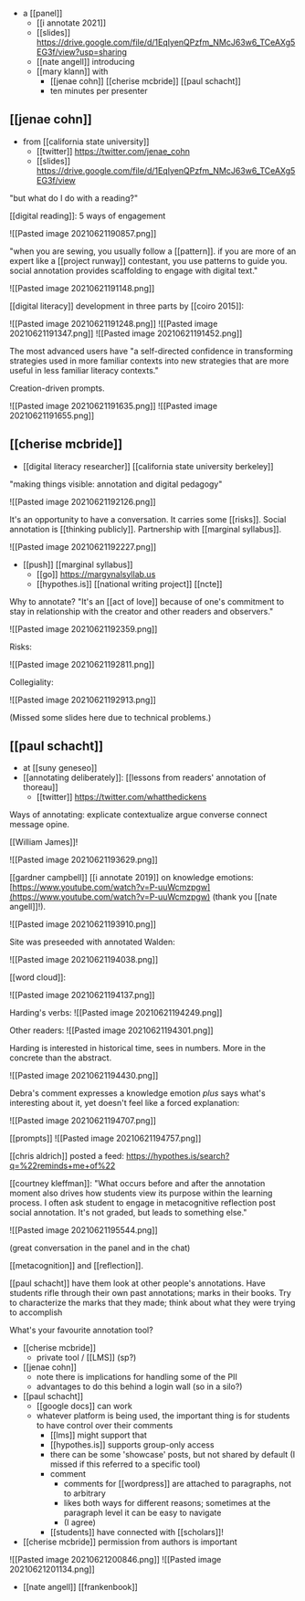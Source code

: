 - a [[panel]]
	- [[i annotate 2021]]
	- [[slides]] https://drive.google.com/file/d/1EqIyenQPzfm_NMcJ63w6_TCeAXg5EG3f/view?usp=sharing
	- [[nate angell]] introducing
	- [[mary klann]] with 
		- [[jenae cohn]] [[cherise mcbride]] [[paul schacht]]
		- ten minutes per presenter

## [[jenae cohn]]
- from [[california state university]]
	- [[twitter]] https://twitter.com/jenae_cohn
	- [[slides]] https://drive.google.com/file/d/1EqIyenQPzfm_NMcJ63w6_TCeAXg5EG3f/view

"but what do I do with a reading?"
	
[[digital reading]]: 5 ways of engagement

![[Pasted image 20210621190857.png]]

"when you are sewing, you usually follow a [[pattern]]. if you are more of an expert like a [[project runway]] contestant, you use patterns to guide you. social annotation provides scaffolding to engage with digital text."

![[Pasted image 20210621191148.png]]

[[digital literacy]] development in three parts by [[coiro 2015]]:

![[Pasted image 20210621191248.png]]
![[Pasted image 20210621191347.png]]
![[Pasted image 20210621191452.png]]

The most advanced users have "a self-directed confidence in transforming strategies used in more familiar contexts into new strategies that are more useful in less familiar literacy contexts."

Creation-driven prompts.

![[Pasted image 20210621191635.png]]
![[Pasted image 20210621191655.png]]

## [[cherise mcbride]] 
- [[digital literacy researcher]] [[california state university berkeley]]

"making things visible: annotation and digital pedagogy"

![[Pasted image 20210621192126.png]]

It's an opportunity to have a conversation. It carries some [[risks]].  Social annotation is [[thinking publicly]]. Partnership with [[marginal syllabus]].

![[Pasted image 20210621192227.png]]

- [[push]] [[marginal syllabus]]
	- [[go]] https://margynalsyllab.us
	- [[hypothes.is]] [[national writing project]] [[ncte]]
	
Why to annotate? "It's an [[act of love]] because of one's commitment to stay in relationship with the creator and other readers and observers."

![[Pasted image 20210621192359.png]]

Risks: 

![[Pasted image 20210621192811.png]]

Collegiality:

![[Pasted image 20210621192913.png]] 

(Missed some slides here due to technical problems.)

## [[paul schacht]]
 
- at [[suny geneseo]]
- [[annotating deliberately]]: [[lessons from readers' annotation of thoreau]] 
	- [[twitter]] https://twitter.com/whatthedickens

Ways of annotating: explicate contextualize argue converse connect message opine.

[[William James]]!

![[Pasted image 20210621193629.png]]

[[gardner campbell]] [[i annotate 2019]] on knowledge emotions: [https://www.youtube.com/watch?v=P-uuWcmzpgw](https://www.youtube.com/watch?v=P-uuWcmzpgw) (thank you [[nate angell]]!).

![[Pasted image 20210621193910.png]]

Site was preseeded with annotated Walden:

![[Pasted image 20210621194038.png]]

[[word cloud]]:

![[Pasted image 20210621194137.png]]

Harding's verbs:  ![[Pasted image 20210621194249.png]]

Other readers: ![[Pasted image 20210621194301.png]]

Harding is interested in historical time, sees in numbers. More in the concrete than the abstract.

![[Pasted image 20210621194430.png]]

Debra's comment expresses a knowledge emotion *plus* says what's interesting about it, yet doesn't feel like a forced explanation:

![[Pasted image 20210621194707.png]]

[[prompts]] ![[Pasted image 20210621194757.png]]

[[chris aldrich]] posted a feed: https://hypothes.is/search?q=%22reminds+me+of%22

[[courtney kleffman]]: "What occurs before and after the annotation moment also drives how students view its purpose within the learning process. I often ask student to engage in metacognitive reflection post social annotation. It's not graded, but leads to something else."

![[Pasted image 20210621195544.png]]

(great conversation in the panel and in the chat)

[[metacognition]] and [[reflection]]. 

[[paul schacht]] have them look at other people's annotations. Have students rifle through their own past annotations; marks in their books. Try to characterize the marks that they made; think about what they were trying to accomplish

What's your favourite annotation tool?

- [[cherise mcbride]]
	- private tool / [[LMS]] (sp?)
- [[jenae cohn]]
	- note there is implications for handling some of the PII
	- advantages to do this behind a login wall (so in a silo?)
- [[paul schacht]]
	- [[google docs]] can work
	- whatever platform is being used, the important thing is for students to have control over their comments
		- [[lms]] might support that
		- [[hypothes.is]] supports group-only access
		- there can be some 'showcase' posts, but not shared by default (I missed if this referred to a specific tool)
		- comment
			- comments for [[wordpress]] are attached to paragraphs, not to arbitrary 
			- likes both ways for different reasons; sometimes at the paragraph level it can be easy to navigate 
			- (I agree)
		- [[students]] have connected with [[scholars]]!
- [[cherise mcbride]] permission from authors is important

![[Pasted image 20210621200846.png]]
![[Pasted image 20210621201134.png]]

- [[nate angell]] [[frankenbook]]